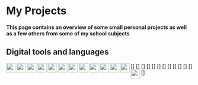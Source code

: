# My Projects 
**This page contains an overview of some small personal projects as well as a few others from some of my school subjects**

## Digital tools and languages 
[<img align="left" width="25px" src="https://user-images.githubusercontent.com/44602947/107549616-51856b80-6bd0-11eb-9585-5e095e3ce51f.png">]
[<img align="left" width="25px" src="https://user-images.githubusercontent.com/44602947/107549672-67932c00-6bd0-11eb-937c-86850cdc9928.png">]
[<img align="left" width="25px" src="https://user-images.githubusercontent.com/44602947/107549083-b096b080-6bcf-11eb-906e-77e8b9b0f6f7.png">]
[<img align="left" width="25px" src="https://user-images.githubusercontent.com/44602947/107545164-44b24900-6bcb-11eb-8c53-937c385e9c20.png">]
[<img align="left" width="25px" src="https://user-images.githubusercontent.com/44602947/107549772-80034680-6bd0-11eb-9082-1641a45f47ba.png">]
[<img align="left" width="25px" src="https://user-images.githubusercontent.com/44602947/107550368-4121c080-6bd1-11eb-8d62-757be32ffb96.jpg">]
[<img align="left" width="25px" src="https://user-images.githubusercontent.com/44602947/107548479-028b0680-6bcf-11eb-8928-d4a65ad74ac0.png">]
[<img align="left" width="25px" src="https://www.google.com/search?q=jquery&sxsrf=ALeKk03VF9oL57nwOReH4FcmH65LlriZLw:1629636298153&source=lnms&tbm=isch&sa=X&sqi=2&ved=2ahUKEwj59Kel1MTyAhWDQzABHVpbA3kQ_AUoAXoECAEQAw&biw=1536&bih=722#imgrc=c-0UTcqnklY-UM">]
[<img align="left" width="25px" src="">]
[<img align="left" width="25px" src="">]
[<img align="left" width="25px" src="">]
[<img align="left" width="25px" src="">]
[<img align="left" width="25px" src="">]
<!--
**WSAxel/WSAxel** is a ✨ _special_ ✨ repository because its `README.md` (this file) appears on your GitHub profile.

Here are some ideas to get you started:

- 🔭 I’m currently working on ...
- 🌱 I’m currently learning ...
- 👯 I’m looking to collaborate on ...
- 🤔 I’m looking for help with ...
- 💬 Ask me about ...
- 📫 How to reach me: ...
- 😄 Pronouns: ...
- ⚡ Fun fact: ...
-->
